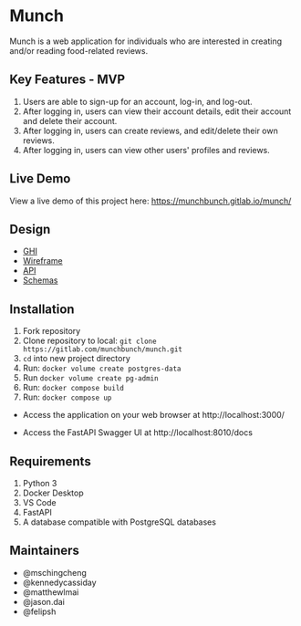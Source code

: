 # Munch

Munch is a web application for individuals who are interested in creating and/or reading food-related reviews.

## Key Features - MVP

1. Users are able to sign-up for an account, log-in, and log-out.
2. After logging in, users can view their account details, edit their account and delete their account.
3. After logging in, users can create reviews, and edit/delete their own reviews.
4. After logging in, users can view other users' profiles and reviews.

## Live Demo

View a live demo of this project here: https://munchbunch.gitlab.io/munch/

## Design

- [GHI](docs/ghi.md)
- [Wireframe](docs/wireframe.md)
- [API](docs/api.md)
- [Schemas](docs/schemas.md)

## Installation

1. Fork repository
2. Clone repository to local: `git clone https://gitlab.com/munchbunch/munch.git`
3. `cd` into new project directory
4. Run: `docker volume create postgres-data`
5. Run `docker volume create pg-admin`
6. Run: `docker compose build`
7. Run: `docker compose up`

- Access the application on your web browser at http://localhost:3000/

- Access the FastAPI Swagger UI at http://localhost:8010/docs

## Requirements

1. Python 3
2. Docker Desktop
3. VS Code
4. FastAPI
5. A database compatible with PostgreSQL databases

## Maintainers

- @mschingcheng
- @kennedycassiday
- @matthewlmai
- @jason.dai
- @felipsh
